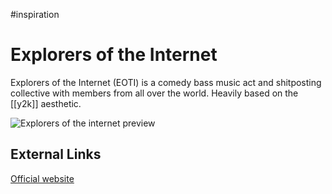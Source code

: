 #inspiration 

# Explorers of the Internet

Explorers of the Internet (EOTI) is a comedy bass music act and shitposting collective with members from all over the world. Heavily based on the [[y2k]] aesthetic.

![Explorers of the internet preview](https://www.saus.gratis/car_set_2_thumb_1.jpeg)

## External Links
[Official website](https://www.saus.gratis/)

